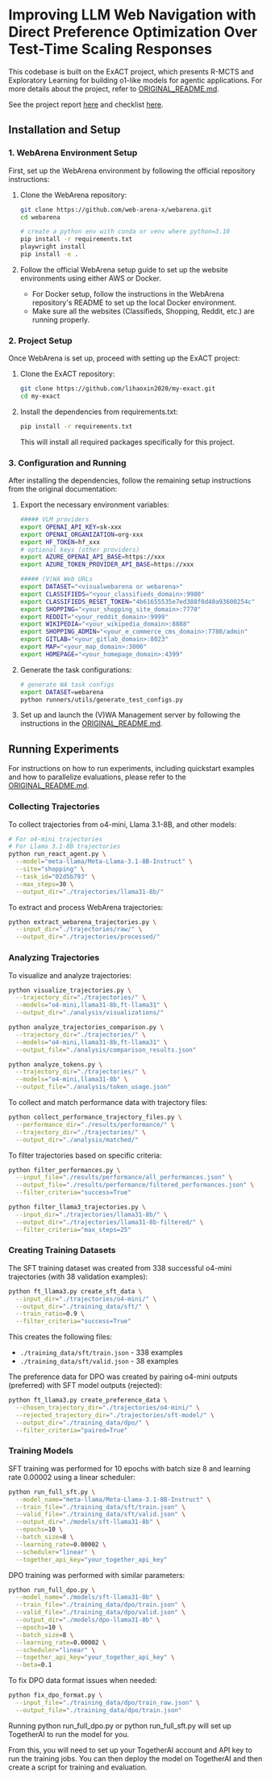 # Improving LLM Web Navigation with Direct Preference Optimization Over Test-Time Scaling Responses

This codebase is built on the ExACT project, which presents R-MCTS and Exploratory Learning for building o1-like models for agentic applications. For more details about the project, refer to [ORIGINAL_README.md](ORIGINAL_README.md).

See the project report [here](<CPSC 577 Report.pdf>) and checklist [here](<Reproducibility checklis - Google Docs.pdf>). 

## Installation and Setup

### 1. WebArena Environment Setup

First, set up the WebArena environment by following the official repository instructions:

1. Clone the WebArena repository:
   ```bash
   git clone https://github.com/web-arena-x/webarena.git
   cd webarena
   
   # create a python env with conda or venv where python=3.10
   pip install -r requirements.txt
   playwright install
   pip install -e .
   ```

2. Follow the official WebArena setup guide to set up the website environments using either AWS or Docker.
   - For Docker setup, follow the instructions in the WebArena repository's README to set up the local Docker environment.
   - Make sure all the websites (Classifieds, Shopping, Reddit, etc.) are running properly.

### 2. Project Setup

Once WebArena is set up, proceed with setting up the ExACT project:

1. Clone the ExACT repository:
   ```bash
   git clone https://github.com/lihaoxin2020/my-exact.git
   cd my-exact
   ```

2. Install the dependencies from requirements.txt:
   ```bash
   pip install -r requirements.txt
   ```

   This will install all required packages specifically for this project. 

### 3. Configuration and Running

After installing the dependencies, follow the remaining setup instructions from the original documentation:

1. Export the necessary environment variables:
   ```bash
   ##### VLM providers
   export OPENAI_API_KEY=sk-xxx
   export OPENAI_ORGANIZATION=org-xxx
   export HF_TOKEN=hf_xxx
   # optional keys (other providers)
   export AZURE_OPENAI_API_BASE=https://xxx
   export AZURE_TOKEN_PROVIDER_API_BASE=https://xxx

   ##### (V)WA Web URLs
   export DATASET="<visualwebarena or webarena>"
   export CLASSIFIEDS="<your_classifieds_domain>:9980"
   export CLASSIFIEDS_RESET_TOKEN="4b61655535e7ed388f0d40a93600254c"  # Default reset token for classifieds site, change if you edited its docker-compose.yml
   export SHOPPING="<your_shopping_site_domain>:7770"
   export REDDIT="<your_reddit_domain>:9999"
   export WIKIPEDIA="<your_wikipedia_domain>:8888"
   export SHOPPING_ADMIN="<your_e_commerce_cms_domain>:7780/admin"
   export GITLAB="<your_gitlab_domain>:8023"
   export MAP="<your_map_domain>:3000"
   export HOMEPAGE="<your_homepage_domain>:4399"
   ```

2. Generate the task configurations:
   ```bash
   # generate WA task configs
   export DATASET=webarena
   python runners/utils/generate_test_configs.py
   ```

3. Set up and launch the (V)WA Management server by following the instructions in the [ORIGINAL_README.md](ORIGINAL_README.md).

## Running Experiments

For instructions on how to run experiments, including quickstart examples and how to parallelize evaluations, please refer to the [ORIGINAL_README.md](ORIGINAL_README.md). 



### Collecting Trajectories
To collect trajectories from o4-mini, Llama 3.1-8B, and other models:

```bash
# For o4-mini trajectories
# For Llama 3.1-8B trajectories
python run_react_agent.py \
  --model="meta-llama/Meta-Llama-3.1-8B-Instruct" \
  --site="shopping" \
  --task_id="02d5b793" \
  --max_steps=30 \
  --output_dir="./trajectories/llama31-8b/"
```

To extract and process WebArena trajectories:
```bash
python extract_webarena_trajectories.py \
  --input_dir="./trajectories/raw/" \
  --output_dir="./trajectories/processed/"
```

### Analyzing Trajectories
To visualize and analyze trajectories:
```bash
python visualize_trajectories.py \
  --trajectory_dir="./trajectories/" \
  --models="o4-mini,llama31-8b,ft-llama31" \
  --output_dir="./analysis/visualizations/"

python analyze_trajectories_comparison.py \
  --trajectory_dir="./trajectories/" \
  --models="o4-mini,llama31-8b,ft-llama31" \
  --output_file="./analysis/comparison_results.json"

python analyze_tokens.py \
  --trajectory_dir="./trajectories/" \
  --models="o4-mini,llama31-8b" \
  --output_file="./analysis/token_usage.json"
```

To collect and match performance data with trajectory files:
```bash
python collect_performance_trajectory_files.py \
  --performance_dir="./results/performance/" \
  --trajectory_dir="./trajectories/" \
  --output_dir="./analysis/matched/"
```

To filter trajectories based on specific criteria:
```bash
python filter_performances.py \
  --input_file="./results/performance/all_performances.json" \
  --output_file="./results/performance/filtered_performances.json" \
  --filter_criteria="success=True"

python filter_llama3_trajectories.py \
  --input_dir="./trajectories/llama31-8b/" \
  --output_dir="./trajectories/llama31-8b-filtered/" \
  --filter_criteria="max_steps=25"
```

### Creating Training Datasets
The SFT training dataset was created from 338 successful o4-mini trajectories (with 38 validation examples):

```bash
python ft_llama3.py create_sft_data \
  --input_dir="./trajectories/o4-mini/" \
  --output_dir="./training_data/sft/" \
  --train_ratio=0.9 \
  --filter_criteria="success=True"
```

This creates the following files:
- `./training_data/sft/train.json` - 338 examples
- `./training_data/sft/valid.json` - 38 examples

The preference data for DPO was created by pairing o4-mini outputs (preferred) with SFT model outputs (rejected):

```bash
python ft_llama3.py create_preference_data \
  --chosen_trajectory_dir="./trajectories/o4-mini/" \
  --rejected_trajectory_dir="./trajectories/sft-model/" \
  --output_dir="./training_data/dpo/" \
  --filter_criteria="paired=True"
```

### Training Models
SFT training was performed for 10 epochs with batch size 8 and learning rate 0.00002 using a linear scheduler:

```bash
python run_full_sft.py \
  --model_name="meta-llama/Meta-Llama-3.1-8B-Instruct" \
  --train_file="./training_data/sft/train.json" \
  --valid_file="./training_data/sft/valid.json" \
  --output_dir="./models/sft-llama31-8b" \
  --epochs=10 \
  --batch_size=8 \
  --learning_rate=0.00002 \
  --scheduler="linear" \
  --together_api_key="your_together_api_key"
```

DPO training was performed with similar parameters:

```bash
python run_full_dpo.py \
  --model_name="./models/sft-llama31-8b" \
  --train_file="./training_data/dpo/train.json" \
  --valid_file="./training_data/dpo/valid.json" \
  --output_dir="./models/dpo-llama31-8b" \
  --epochs=10 \
  --batch_size=8 \
  --learning_rate=0.00002 \
  --scheduler="linear" \
  --together_api_key="your_together_api_key" \
  --beta=0.1
```

To fix DPO data format issues when needed:
```bash
python fix_dpo_format.py \
  --input_file="./training_data/dpo/train_raw.json" \
  --output_file="./training_data/dpo/train.json"
```

Running python run_full_dpo.py or python run_full_sft.py will set up TogetherAI to run the model for you. 

From this, you will need to set up your TogetherAI account and API key to run the training jobs. You can then deploy the model on TogetherAI and then create a script for training and evaluation. 


